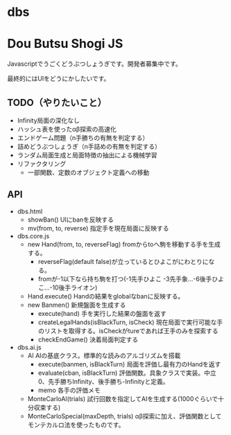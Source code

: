 dbs
===

# Dou Butsu Shogi JS

Javascriptでうごくどうぶつしょうぎです。開発者募集中です。

最終的にはUIをどうにかしたいです。

## TODO（やりたいこと）

* Infinity局面の深化なし
* ハッシュ表を使ったαβ探索の高速化
* エンドゲーム問題（n手勝ちの有無を判定する）
* 詰めどうぶつしょうぎ（n手詰めの有無を判定する）
* ランダム局面生成と局面特徴の抽出による機械学習
* リファクタリング
  * 一部関数、定数のオブジェクト定義への移動

## API

* dbs.html
    * showBan() UIにbanを反映する
    * mv(from, to, reverse) 指定手を現在局面に反映する
* dbs.core.js
    * new Hand(from, to, reverseFlag) fromからtoへ駒を移動する手を生成する。
        * reverseFlag(default false)が立っているとひよこがにわとりになる。
        * fromが-1以下なら持ち駒を打つ(-1先手ひよこ -3先手象...-6後手ひよこ...-10後手ライオン)
    * Hand.execute() Handの結果をglobalなbanに反映する。
    * new Banmen() 新規盤面を生成する
        * execute(hand) 手を実行した結果の盤面を返す
        * createLegalHands(isBlackTurn, isCheck) 現在局面で実行可能な手のリストを取得する。isCheckがtureであれば王手のみを探索する
        * checkEndGame() 決着局面判定する
* dbs.ai.js
    * AI AIの基底クラス。標準的な読みのアルゴリズムを搭載
        * execute(banmen, isBlackTurn) 局面を評価し最有力のHandを返す
        * evaluate(cban, isBlackTurn) 評価関数。具象クラスで実装。中立0、先手勝ちInfinity、後手勝ち-Infinityと定義。
        * memo 各手の評価メモ
    * MonteCarloAI(trials) 試行回数を指定してAIを生成する(1000ぐらいで十分収束する)
    * MonteCarloSpecial(maxDepth, trials) αβ探索に加え、評価関数としてモンテカルロ法を使ったものです。
